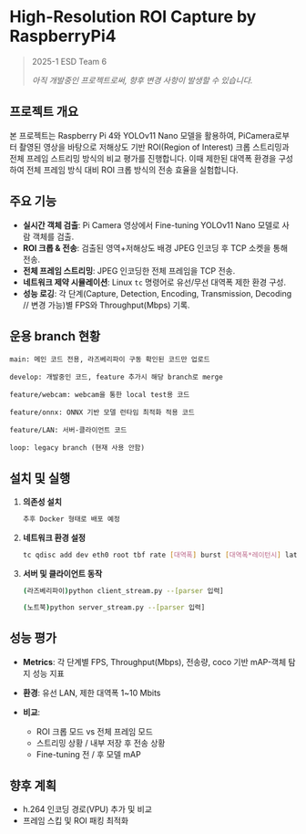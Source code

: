 High-Resolution ROI Capture by RaspberryPi4 
===========================================
> 2025-1 ESD Team 6
> 
> *아직 개발중인 프로젝트로써, 향후 변경 사항이 발생할 수 있습니다.*



## 프로젝트 개요
본 프로젝트는 Raspberry Pi 4와 YOLOv11 Nano 모델을 활용하여, PiCamera로부터 촬영된 영상을 바탕으로 저해상도 기반 ROI(Region of Interest) 크롭 스트리밍과 전체 프레임 스트리밍 방식의 비교 평가를 진행합니다. 이때 제한된 대역폭 환경을 구성하여 전체 프레임 방식 대비 ROI 크롭 방식의 전송 효율을 실험합니다.

## 주요 기능
- **실시간 객체 검출**: Pi Camera 영상에서 Fine-tuning YOLOv11 Nano 모델로 사람 객체를 검출.
- **ROI 크롭 & 전송**: 검출된 영역+저해상도 배경 JPEG 인코딩 후 TCP 소켓을 통해 전송.
- **전체 프레임 스트리밍**: JPEG 인코딩한 전체 프레임을 TCP 전송.
- **네트워크 제약 시뮬레이션**: Linux `tc` 명령어로 유선/무선 대역폭 제한 환경 구성.
- **성능 로깅**: 각 단계(Capture, Detection, Encoding, Transmission, Decoding // 변경 가능)별 FPS와 Throughput(Mbps) 기록.



## 운용 branch 현황
```
main: 메인 코드 전용, 라즈베리파이 구동 확인된 코드만 업로드

develop: 개발중인 코드, feature 추가시 해당 branch로 merge 

feature/webcam: webcam을 통한 local test용 코드

feature/onnx: ONNX 기반 모델 런타임 최적화 적용 코드

feature/LAN: 서버-클라이언트 코드

loop: legacy branch (현재 사용 안함)

```



## 설치 및 실행
1. **의존성 설치**
    ```bash
    추후 Docker 형태로 배포 예정
    ```
2. **네트워크 환경 설정**
    ```bash
    tc qdisc add dev eth0 root tbf rate [대역폭] burst [대역폭*레이턴시] latency [레이턴시]
    ```
3. **서버 및 클라이언트 동작**
    ```bash
    (라즈베리파이)python client_stream.py --[parser 입력]
    ```
    ```bash
    (노트북)python server_stream.py --[parser 입력]
    ```



## 성능 평가

* **Metrics**: 각 단계별 FPS, Throughput(Mbps), 전송량, coco 기반 mAP-객체 탐지 성능 지표
* **환경**: 유선 LAN, 제한 대역폭 1~10 Mbits
* **비교**:

  * ROI 크롭 모드 vs 전체 프레임 모드
  * 스트리밍 상황 / 내부 저장 후 전송 상황
  * Fine-tuning 전 / 후 모델 mAP

## 향후 계획

* h.264 인코딩 경로(VPU) 추가 및 비교
* 프레임 스킵 및 ROI 패킹 최적화

